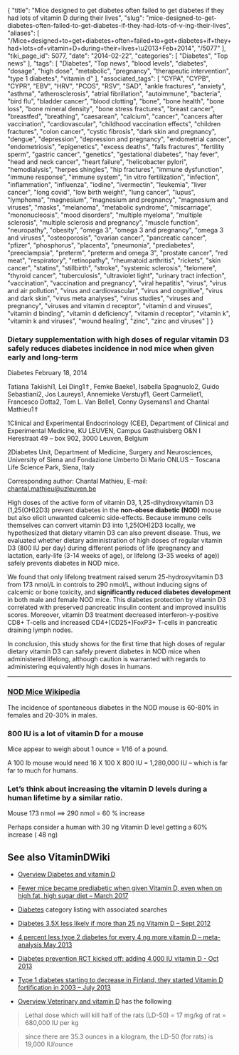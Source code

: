 {
    "title": "Mice designed to get diabetes often failed to get diabetes if they had lots of vitamin D during their lives",
    "slug": "mice-designed-to-get-diabetes-often-failed-to-get-diabetes-if-they-had-lots-of-v-ing-their-lives",
    "aliases": [
        "/Mice+designed+to+get+diabetes+often+failed+to+get+diabetes+if+they+had+lots+of+vitamin+D+during+their+lives+\u2013+Feb+2014",
        "/5077"
    ],
    "tiki_page_id": 5077,
    "date": "2014-02-22",
    "categories": [
        "Diabetes",
        "Top news"
    ],
    "tags": [
        "Diabetes",
        "Top news",
        "blood levels",
        "diabetes",
        "dosage",
        "high dose",
        "metabolic",
        "pregnancy",
        "therapeutic intervention",
        "type 1 diabetes",
        "vitamin d"
    ],
    "associated_tags": [
        "CYPA",
        "CYPB",
        "CYPR",
        "EBV",
        "HRV",
        "PCOS",
        "RSV",
        "SAD",
        "ankle fractures",
        "anxiety",
        "asthma",
        "atherosclerosis",
        "atrial fibrillation",
        "autoimmune",
        "bacteria",
        "bird flu",
        "bladder cancer",
        "blood clotting",
        "bone",
        "bone health",
        "bone loss",
        "bone mineral density",
        "bone stress fractures",
        "breast cancer",
        "breastfed",
        "breathing",
        "caesarean",
        "calcium",
        "cancer",
        "cancers after vaccination",
        "cardiovascular",
        "childhood vaccination effects",
        "children fractures",
        "colon cancer",
        "cystic fibrosis",
        "dark skin and pregnancy",
        "dengue",
        "depression",
        "depression and pregnancy",
        "endometrial cancer",
        "endometriosis",
        "epigenetics",
        "excess deaths",
        "falls fractures",
        "fertility sperm",
        "gastric cancer",
        "genetics",
        "gestational diabetes",
        "hay fever",
        "head and neck cancer",
        "heart failure",
        "helicobacter pylori",
        "hemodialysis",
        "herpes shingles",
        "hip fractures",
        "immune dysfunction",
        "immune response",
        "immune system",
        "in vitro fertilization",
        "infection",
        "inflammation",
        "influenza",
        "iodine",
        "ivermectin",
        "leukemia",
        "liver cancer",
        "long covid",
        "low birth weight",
        "lung cancer",
        "lupus",
        "lymphoma",
        "magnesium",
        "magnesium and pregnancy",
        "magnesium and viruses",
        "masks",
        "melanoma",
        "metabolic syndrome",
        "miscarriage",
        "mononucleosis",
        "mood disorders",
        "multiple myeloma",
        "multiple sclerosis",
        "multiple sclerosis and pregnancy",
        "muscle function",
        "neuropathy",
        "obesity",
        "omega 3",
        "omega 3 and pregnancy",
        "omega 3 and viruses",
        "osteoporosis",
        "ovarian cancer",
        "pancreatic cancer",
        "pfizer",
        "phosphorus",
        "placenta",
        "pneumonia",
        "prediabetes",
        "preeclampsia",
        "preterm",
        "preterm and omega 3",
        "prostate cancer",
        "red meat",
        "respiratory",
        "retinopathy",
        "rheumatoid arthritis",
        "rickets",
        "skin cancer",
        "statins",
        "stillbirth",
        "stroke",
        "systemic sclerosis",
        "telomere",
        "thyroid cancer",
        "tuberculosis",
        "ultraviolet light",
        "urinary tract infection",
        "vaccination",
        "vaccination and pregnancy",
        "viral hepatitis",
        "virus",
        "virus and air pollution",
        "virus and cardiovascular",
        "virus and cognitive",
        "virus and dark skin",
        "virus meta analyses",
        "virus studies",
        "viruses and pregnancy",
        "viruses and vitamin d receptor",
        "vitamin d and viruses",
        "vitamin d binding",
        "vitamin d deficiency",
        "vitamin d receptor",
        "vitamin k",
        "vitamin k and viruses",
        "wound healing",
        "zinc",
        "zinc and viruses"
    ]
}


### Dietary supplementation with high doses of regular vitamin D3 safely reduces diabetes incidence in nod mice when given early and long-term

Diabetes February 18, 2014

Tatiana Takiishi1, Lei Ding1⇑, Femke Baeke1, Isabella Spagnuolo2, Guido Sebastiani2, Jos Laureys1, Annemieke Verstuyf1, Geert Carmeliet1, Francesco Dotta2, Tom L. Van Belle1, Conny Gysemans1 and Chantal Mathieu1⇑

1Clinical and Experimental Endocrinology (CEE), Department of Clinical and Experimental Medicine, KU LEUVEN, Campus Gasthuisberg O&N I Herestraat 49 – box 902, 3000 Leuven, Belgium

2Diabetes Unit, Department of Medicine, Surgery and Neurosciences, University of Siena and Fondazione Umberto Di Mario ONLUS – Toscana Life Science Park, Siena, Italy

Corresponding author: Chantal Mathieu, E-mail: chantal.mathieu@uzleuven.be

High doses of the active form of vitamin D3, 1,25-dihydroxyvitamin D3 (1,25(OH)2D3) prevent diabetes in the  **non-obese diabetic (NOD)**  mouse but also elicit unwanted calcemic side-effects. Because immune cells themselves can convert vitamin D3 into 1,25(OH)2D3 locally, we hypothesized that dietary vitamin D3 can also prevent disease. Thus, we evaluated whether dietary administration of high doses of regular vitamin D3 (800 IU per day) during different periods of life (pregnancy and lactation, early-life (3-14 weeks of age), or lifelong (3-35 weeks of age)) safely prevents diabetes in NOD mice. 

We found that only lifelong treatment raised serum 25-hydroxyvitamin D3 from 173 nmol/L in controls to 290 nmol/L, without inducing signs of calcemic or bone toxicity, and  **significantly reduced diabetes development**  in both male and female NOD mice. This diabetes protection by vitamin D3 correlated with preserved pancreatic insulin content and improved insulitis scores. Moreover, vitamin D3 treatment decreased interferon-γ-positive CD8+ T-cells and increased CD4+(CD25+)FoxP3+ T-cells in pancreatic draining lymph nodes. 

In conclusion, this study shows for the first time that high doses of regular dietary vitamin D3 can safely prevent diabetes in NOD mice when administered lifelong, although caution is warranted with regards to administering equivalently high doses in humans.

---

### [NOD Mice Wikipedia](http://en.wikipedia.org/wiki/NOD_mice%20)

The incidence of spontaneous diabetes in the NOD mouse is 60-80% in females and 20-30% in males.

### 800 IU is a lot of vitamin D for a mouse

Mice appear to weigh about  1 ounce = 1/16 of a pound.

A 100 lb mouse would need 16 X 100 X 800 IU = 1,280,000 IU – which is far far to much for humans.

### Let’s think about increasing the vitamin D levels during a human lifetime by a similar ratio.

Mouse 173 nmol ==> 290 nmol = 60 % increase

Perhaps consider a human with 30 ng Vitamin D level getting  a 60% increase ( 48 ng)

## See also VitaminDWiki

* [Overview Diabetes and vitamin D](/tags/overview-diabetes-and-vitamin-d.html)

* [Fewer mice became prediabetic when given Vitamin D, even when on high fat, high sugar diet – March 2017](/tags/fewer-mice-became-prediabetic-when-given-vitamin-d-even-when-on-high-fat-high-sugar-diet-march-2017.html)

* [Diabetes](/tags/diabetes.html) category listing with associated searches

* [Diabetes 3.5X less likely if more than 25 ng Vitamin D – Sept 2012](/posts/diabetes-35x-less-likely-if-more-than-25-ng-vitamin-d)

* [4 percent less type 2 diabetes for every 4 ng more vitamin D – meta-analysis May 2013](/posts/4-percent-less-type-2-diabetes-for-every-4-ng-more-vitamin-d-meta-analysis)

* [Diabetes prevention RCT kicked off: adding 4,000 IU vitamin D - Oct 2013](/posts/diabetes-prevention-rct-kicked-off-adding-4000-iu-vitamin-d)

* [Type 1 diabetes starting to decrease in Finland, they started Vitamin D fortification in 2003 – July 2013](/posts/type-1-diabetes-starting-to-decrease-in-finland-they-started-vitamin-d-fortification-in-2003)

* [Overview Veterinary and vitamin D](/tags/overview-veterinary-and-vitamin-d.html) has the following

> Lethal dose which will kill half of the rats (LD-50) = 17 mg/kg of rat = 680,000 IU per kg 

> since there are 35.3 ounces in a kilogram, the LD-50 (for rats) is 19,000 IU/ounce